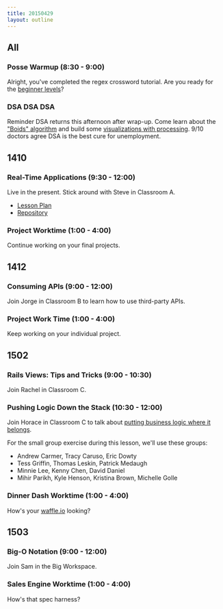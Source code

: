 ```yaml
---
title: 20150429
layout: outline
---
```


## All

### Posse Warmup (8:30 - 9:00)

Alright, you've completed the regex crossword tutorial. Are you ready for the [beginner levels](http://regexcrossword.com/challenges/beginner/puzzles/1)? 

### DSA DSA DSA

Reminder DSA returns this afternoon after wrap-up. Come learn about the ["Boids" algorithm](http://www.red3d.com/cwr/boids/) and build some [visualizations with processing](http://worace.github.io/birds-cljs/). 9/10 doctors agree DSA is the best cure for unemployment.

## 1410

### Real-Time Applications (9:30 - 12:00)

Live in the present. Stick around with Steve in Classroom A.

* [Lesson Plan](https://github.com/turingschool/lesson_plans/blob/master/ruby_04-apis_and_scalability/real_time_applications_with_node.markdown)
* [Repository](https://github.com/turingschool-examples/right-now)

### Project Worktime (1:00 - 4:00)

Continue working on your final projects. 

## 1412

### Consuming APIs (9:00 - 12:00)

Join Jorge in Classroom B to learn how to use third-party APIs. 

### Project Work Time (1:00 - 4:00)

Keep working on your individual project. 

## 1502

### Rails Views: Tips and Tricks (9:00 - 10:30)

Join Rachel in Classroom C.

### Pushing Logic Down the Stack (10:30 - 12:00)

Join Horace in Classroom C to talk about [putting business logic where it belongs](https://github.com/JumpstartLab/curriculum/blob/master/source/topics/architecture/pushing_logic_down_the_stack.markdown).

For the small group exercise during this lesson, we'll use these groups:

* Andrew Carmer, Tracy Caruso, Eric Dowty
* Tess Griffin, Thomas Leskin, Patrick Medaugh
* Minnie Lee, Kenny Chen, David Daniel
* Mihir Parikh, Kyle Henson, Kristina Brown, Michelle Golle

### Dinner Dash Worktime (1:00 - 4:00)

How's your [waffle.io](http://waffle.io) looking? 

## 1503

### Big-O Notation (9:00 - 12:00)

Join Sam in the Big Workspace.

### Sales Engine Worktime (1:00 - 4:00)

How's that spec harness? 
